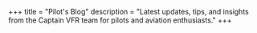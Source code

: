 +++
title = "Pilot's Blog"
description = "Latest updates, tips, and insights from the Captain VFR team for pilots and aviation enthusiasts."
+++
